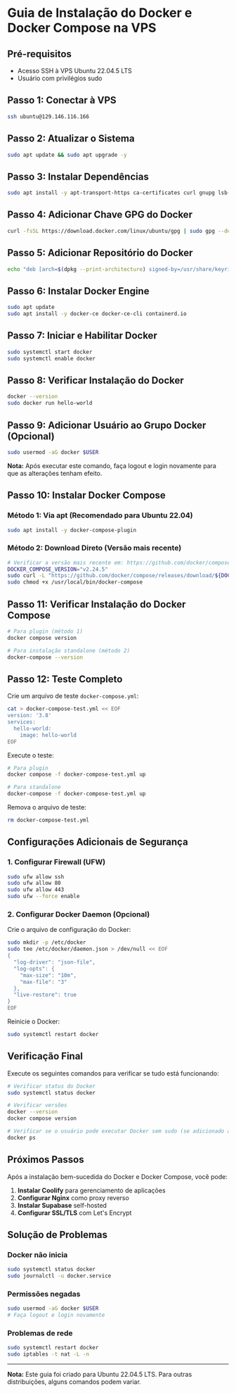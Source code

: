# Guia de Instalação do Docker e Docker Compose na VPS

## Pré-requisitos
- Acesso SSH à VPS Ubuntu 22.04.5 LTS
- Usuário com privilégios sudo

## Passo 1: Conectar à VPS

```bash
ssh ubuntu@129.146.116.166
```

## Passo 2: Atualizar o Sistema

```bash
sudo apt update && sudo apt upgrade -y
```

## Passo 3: Instalar Dependências

```bash
sudo apt install -y apt-transport-https ca-certificates curl gnupg lsb-release
```

## Passo 4: Adicionar Chave GPG do Docker

```bash
curl -fsSL https://download.docker.com/linux/ubuntu/gpg | sudo gpg --dearmor -o /usr/share/keyrings/docker-archive-keyring.gpg
```

## Passo 5: Adicionar Repositório do Docker

```bash
echo "deb [arch=$(dpkg --print-architecture) signed-by=/usr/share/keyrings/docker-archive-keyring.gpg] https://download.docker.com/linux/ubuntu $(lsb_release -cs) stable" | sudo tee /etc/apt/sources.list.d/docker.list > /dev/null
```

## Passo 6: Instalar Docker Engine

```bash
sudo apt update
sudo apt install -y docker-ce docker-ce-cli containerd.io
```

## Passo 7: Iniciar e Habilitar Docker

```bash
sudo systemctl start docker
sudo systemctl enable docker
```

## Passo 8: Verificar Instalação do Docker

```bash
docker --version
sudo docker run hello-world
```

## Passo 9: Adicionar Usuário ao Grupo Docker (Opcional)

```bash
sudo usermod -aG docker $USER
```

**Nota:** Após executar este comando, faça logout e login novamente para que as alterações tenham efeito.

## Passo 10: Instalar Docker Compose

### Método 1: Via apt (Recomendado para Ubuntu 22.04)

```bash
sudo apt install -y docker-compose-plugin
```

### Método 2: Download Direto (Versão mais recente)

```bash
# Verificar a versão mais recente em: https://github.com/docker/compose/releases
DOCKER_COMPOSE_VERSION="v2.24.5"
sudo curl -L "https://github.com/docker/compose/releases/download/${DOCKER_COMPOSE_VERSION}/docker-compose-$(uname -s)-$(uname -m)" -o /usr/local/bin/docker-compose
sudo chmod +x /usr/local/bin/docker-compose
```

## Passo 11: Verificar Instalação do Docker Compose

```bash
# Para plugin (método 1)
docker compose version

# Para instalação standalone (método 2)
docker-compose --version
```

## Passo 12: Teste Completo

Crie um arquivo de teste `docker-compose.yml`:

```bash
cat > docker-compose-test.yml << EOF
version: '3.8'
services:
  hello-world:
    image: hello-world
EOF
```

Execute o teste:

```bash
# Para plugin
docker compose -f docker-compose-test.yml up

# Para standalone
docker-compose -f docker-compose-test.yml up
```

Remova o arquivo de teste:

```bash
rm docker-compose-test.yml
```

## Configurações Adicionais de Segurança

### 1. Configurar Firewall (UFW)

```bash
sudo ufw allow ssh
sudo ufw allow 80
sudo ufw allow 443
sudo ufw --force enable
```

### 2. Configurar Docker Daemon (Opcional)

Crie o arquivo de configuração do Docker:

```bash
sudo mkdir -p /etc/docker
sudo tee /etc/docker/daemon.json > /dev/null << EOF
{
  "log-driver": "json-file",
  "log-opts": {
    "max-size": "10m",
    "max-file": "3"
  },
  "live-restore": true
}
EOF
```

Reinicie o Docker:

```bash
sudo systemctl restart docker
```

## Verificação Final

Execute os seguintes comandos para verificar se tudo está funcionando:

```bash
# Verificar status do Docker
sudo systemctl status docker

# Verificar versões
docker --version
docker compose version

# Verificar se o usuário pode executar Docker sem sudo (se adicionado ao grupo)
docker ps
```

## Próximos Passos

Após a instalação bem-sucedida do Docker e Docker Compose, você pode:

1. **Instalar Coolify** para gerenciamento de aplicações
2. **Configurar Nginx** como proxy reverso
3. **Instalar Supabase** self-hosted
4. **Configurar SSL/TLS** com Let's Encrypt

## Solução de Problemas

### Docker não inicia
```bash
sudo systemctl status docker
sudo journalctl -u docker.service
```

### Permissões negadas
```bash
sudo usermod -aG docker $USER
# Faça logout e login novamente
```

### Problemas de rede
```bash
sudo systemctl restart docker
sudo iptables -t nat -L -n
```

---

**Nota:** Este guia foi criado para Ubuntu 22.04.5 LTS. Para outras distribuições, alguns comandos podem variar.
